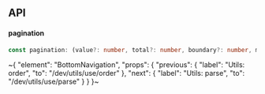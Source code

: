 

## API

#### pagination

```ts
const pagination: (value?: number, total?: number, boundary?: number, middle?: number) => any[];
```


~{
  "element": "BottomNavigation",
  "props": {
    "previous": {
      "label": "Utils: order",
      "to": "/dev/utils/use/order"
    },
    "next": {
      "label": "Utils: parse",
      "to": "/dev/utils/use/parse"
    }
  }
}~
